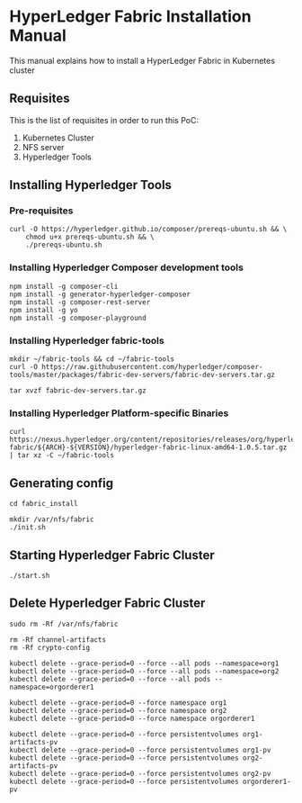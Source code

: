 # HyperLedger Fabric Installation Manual

This manual explains how to install a HyperLedger Fabric in Kubernetes cluster

## Requisites

This is the list of requisites in order to run this PoC:

1. Kubernetes Cluster
2. NFS server
3. Hyperledger Tools

## Installing Hyperledger Tools

### Pre-requisites

```
curl -O https://hyperledger.github.io/composer/prereqs-ubuntu.sh && \
    chmod u+x prereqs-ubuntu.sh && \
    ./prereqs-ubuntu.sh
```

### Installing Hyperledger Composer development tools

```
npm install -g composer-cli
npm install -g generator-hyperledger-composer
npm install -g composer-rest-server
npm install -g yo
npm install -g composer-playground
```

### Installing Hyperledger fabric-tools

```
mkdir ~/fabric-tools && cd ~/fabric-tools
curl -O https://raw.githubusercontent.com/hyperledger/composer-tools/master/packages/fabric-dev-servers/fabric-dev-servers.tar.gz

tar xvzf fabric-dev-servers.tar.gz
```

### Installing Hyperledger Platform-specific Binaries

```
curl https://nexus.hyperledger.org/content/repositories/releases/org/hyperledger/fabric/hyperledger-fabric/${ARCH}-${VERSION}/hyperledger-fabric-linux-amd64-1.0.5.tar.gz | tar xz -C ~/fabric-tools
```

## Generating config

```
cd fabric_install

mkdir /var/nfs/fabric
./init.sh
```

## Starting Hyperledger Fabric Cluster

```
./start.sh
```

## Delete Hyperledger Fabric Cluster

```
sudo rm -Rf /var/nfs/fabric

rm -Rf channel-artifacts
rm -Rf crypto-config

kubectl delete --grace-period=0 --force --all pods --namespace=org1
kubectl delete --grace-period=0 --force --all pods --namespace=org2
kubectl delete --grace-period=0 --force --all pods --namespace=orgorderer1

kubectl delete --grace-period=0 --force namespace org1
kubectl delete --grace-period=0 --force namespace org2
kubectl delete --grace-period=0 --force namespace orgorderer1

kubectl delete --grace-period=0 --force persistentvolumes org1-artifacts-pv
kubectl delete --grace-period=0 --force persistentvolumes org1-pv
kubectl delete --grace-period=0 --force persistentvolumes org2-artifacts-pv
kubectl delete --grace-period=0 --force persistentvolumes org2-pv
kubectl delete --grace-period=0 --force persistentvolumes orgorderer1-pv
```